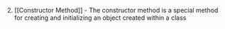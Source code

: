 2. [[Constructor Method]] - The constructor method is a special method for creating and initializing an object created within a class
